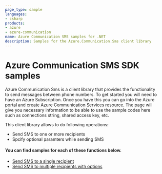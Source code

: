 ```yaml
---
page_type: sample
languages:
- csharp
products:
- azure
- azure-communication
name: Azure Communication SMS samples for .NET
description: Samples for the Azure.Communication.Sms client library
---
```


# Azure Communication SMS SDK samples

Azure Communication Sms is a client library that provides the functionality to send messages between phone numbers.
To get started you will need to have an Azure Subscription. Once you have this you can go into the Azure portal and create Azure Communication Services resource. The page will give you necessary information to be able to use the sample codes here such as connections string, shared access key, etc.

This client library allows to do following operations:
 - Send SMS to one or more recipients
 - Spcify optional paramters while sending SMS

 #### You can find samples for each of these functions below.
 - [Send SMS to a single recipient][sample_sms]
 - [Send SMS to multiple recipients with options][sample_sms]
 
<!-- LINKS -->
[sample_sms]: https://github.com/Azure/azure-sdk-for-net/tree/master/sdk/communication/Azure.Communication.Sms/samples/Sample1_SmsClient.md
